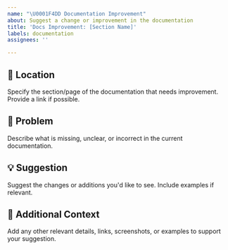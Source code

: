 ```yaml
---
name: "\U0001F4DD Documentation Improvement"
about: Suggest a change or improvement in the documentation
title: 'Docs Improvement: [Section Name]'
labels: documentation
assignees: ''

---
```


## 📍 Location  
Specify the section/page of the documentation that needs improvement. Provide a link if possible. 

## 🐛 Problem  
Describe what is missing, unclear, or incorrect in the current documentation.

## 💡 Suggestion  
Suggest the changes or additions you'd like to see. Include examples if relevant.

## 🔗 Additional Context  
Add any other relevant details, links, screenshots, or examples to support your suggestion.
